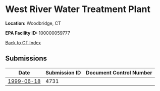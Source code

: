 # West River Water Treatment Plant

**Location:** Woodbridge, CT

**EPA Facility ID:** 100000059777

[Back to CT Index](../../index.md)

## Submissions

| Date | Submission ID | Document Control Number |
|------|--------------|-------------------------|
| [1999-06-18](submissions/4731.md) | 4731 |  |
